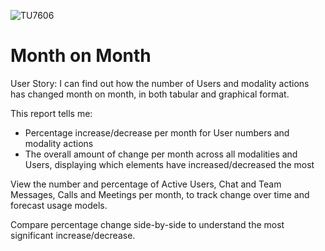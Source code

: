![TU7606](https://user-images.githubusercontent.com/69800776/92775807-980f3980-f396-11ea-9220-c0a9240c7a03.png)

# Month on Month

User Story: I can find out how the number of Users and modality actions has changed month on month, in both tabular and graphical format.

This report tells me:

- Percentage increase/decrease per month for User numbers and modality actions
- The overall amount of change per month across all modalities and Users, displaying which elements have increased/decreased the most

View the number and percentage of Active Users, Chat and Team Messages, Calls and Meetings per month, to track change over time and forecast usage models. 

Compare percentage change side-by-side to understand the most significant increase/decrease. 
